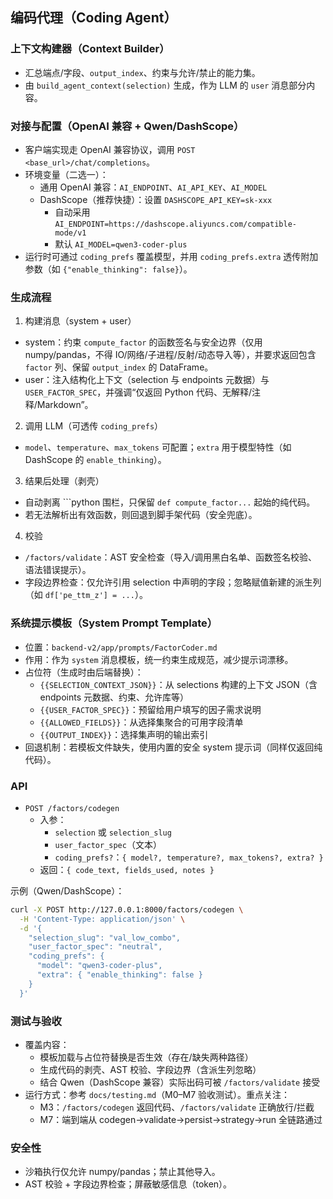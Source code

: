 ## 编码代理（Coding Agent）

### 上下文构建器（Context Builder）
- 汇总端点/字段、`output_index`、约束与允许/禁止的能力集。
- 由 `build_agent_context(selection)` 生成，作为 LLM 的 `user` 消息部分内容。

### 对接与配置（OpenAI 兼容 + Qwen/DashScope）
- 客户端实现走 OpenAI 兼容协议，调用 `POST <base_url>/chat/completions`。
- 环境变量（二选一）：
  - 通用 OpenAI 兼容：`AI_ENDPOINT`、`AI_API_KEY`、`AI_MODEL`
  - DashScope（推荐快捷）：设置 `DASHSCOPE_API_KEY=sk-xxx`
    - 自动采用 `AI_ENDPOINT=https://dashscope.aliyuncs.com/compatible-mode/v1`
    - 默认 `AI_MODEL=qwen3-coder-plus`
- 运行时可通过 `coding_prefs` 覆盖模型，并用 `coding_prefs.extra` 透传附加参数（如 `{"enable_thinking": false}`）。

### 生成流程
1) 构建消息（system + user）
- system：约束 `compute_factor` 的函数签名与安全边界（仅用 numpy/pandas，不得 IO/网络/子进程/反射/动态导入等），并要求返回包含 `factor` 列、保留 `output_index` 的 DataFrame。
- user：注入结构化上下文（selection 与 endpoints 元数据）与 `USER_FACTOR_SPEC`，并强调“仅返回 Python 代码、无解释/注释/Markdown”。

2) 调用 LLM（可透传 `coding_prefs`）
- `model`、`temperature`、`max_tokens` 可配置；`extra` 用于模型特性（如 DashScope 的 `enable_thinking`）。

3) 结果后处理（剥壳）
- 自动剥离 ```python 围栏，只保留 `def compute_factor...` 起始的纯代码。
- 若无法解析出有效函数，则回退到脚手架代码（安全兜底）。

4) 校验
- `/factors/validate`：AST 安全检查（导入/调用黑白名单、函数签名校验、语法错误提示）。
- 字段边界检查：仅允许引用 selection 中声明的字段；忽略赋值新建的派生列（如 `df['pe_ttm_z'] = ...`）。

### 系统提示模板（System Prompt Template）
- 位置：`backend-v2/app/prompts/FactorCoder.md`
- 作用：作为 `system` 消息模板，统一约束生成规范，减少提示词漂移。
- 占位符（生成时由后端替换）：
  - `{{SELECTION_CONTEXT_JSON}}`：从 selections 构建的上下文 JSON（含 endpoints 元数据、约束、允许库等）
  - `{{USER_FACTOR_SPEC}}`：预留给用户填写的因子需求说明
  - `{{ALLOWED_FIELDS}}`：从选择集聚合的可用字段清单
  - `{{OUTPUT_INDEX}}`：选择集声明的输出索引
- 回退机制：若模板文件缺失，使用内置的安全 system 提示词（同样仅返回纯代码）。

### API
- `POST /factors/codegen`
  - 入参：
    - `selection` 或 `selection_slug`
    - `user_factor_spec`（文本）
    - `coding_prefs?`：`{ model?, temperature?, max_tokens?, extra? }`
  - 返回：`{ code_text, fields_used, notes }`

示例（Qwen/DashScope）：
```bash
curl -X POST http://127.0.0.1:8000/factors/codegen \
  -H 'Content-Type: application/json' \
  -d '{
    "selection_slug": "val_low_combo",
    "user_factor_spec": "neutral",
    "coding_prefs": {
      "model": "qwen3-coder-plus",
      "extra": { "enable_thinking": false }
    }
  }'
```

### 测试与验收
- 覆盖内容：
  - 模板加载与占位符替换是否生效（存在/缺失两种路径）
  - 生成代码的剥壳、AST 校验、字段边界（含派生列忽略）
  - 结合 Qwen（DashScope 兼容）实际出码可被 `/factors/validate` 接受
- 运行方式：参考 `docs/testing.md`（M0–M7 验收测试）。重点关注：
  - M3：`/factors/codegen` 返回代码、`/factors/validate` 正确放行/拦截
  - M7：端到端从 codegen→validate→persist→strategy→run 全链路通过

### 安全性
- 沙箱执行仅允许 numpy/pandas；禁止其他导入。
- AST 校验 + 字段边界检查；屏蔽敏感信息（token）。
